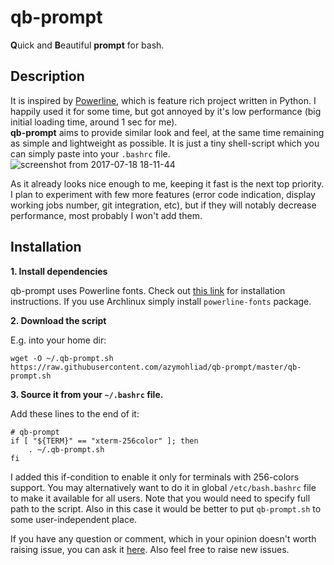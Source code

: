 # qb-prompt

**Q**uick and **B**eautiful **prompt** for bash.  

## Description

It is inspired by [Powerline](https://github.com/powerline/powerline), which is feature rich project written in Python. I happily used it for some time, but got annoyed by it's low performance (big initial loading time, around 1 sec for me).   
**qb-prompt** aims to provide similar look and feel, at the same time remaining as simple and lightweight as possible. It is just a tiny shell-script which you can simply paste into your `.bashrc` file.
![screenshot from 2017-07-18 18-11-44](https://user-images.githubusercontent.com/4020369/28313033-d6102df0-6be7-11e7-95df-53f1735812e3.png)

As it already looks nice enough to me, keeping it fast is the next top priority. I plan to experiment with few more features (error code indication, display working jobs number, git integration, etc), but if they will notably decrease performance, most probably I won't add them.

## Installation

**1. Install dependencies**

qb-prompt uses Powerline fonts. Check out [this link](https://powerline.readthedocs.io/en/latest/installation/linux.html#fonts-installation) for installation instructions.
If you use Archlinux simply install `powerline-fonts` package.

**2. Download the script**

E.g. into your home dir:
```
wget -O ~/.qb-prompt.sh https://raw.githubusercontent.com/azymohliad/qb-prompt/master/qb-prompt.sh
```

**3. Source it from your `~/.bashrc` file.**

Add these lines to the end of it:
```
# qb-prompt
if [ "${TERM}" == "xterm-256color" ]; then
    . ~/.qb-prompt.sh
fi
```
I added this if-condition to enable it only for terminals with 256-colors support. 
You may alternatively want to do it in global `/etc/bash.bashrc` file to make it available for all users. Note that you would need to specify full path to the script. Also in this case it would be better to put `qb-prompt.sh` to some user-independent place.

If you have any question or comment, which in your opinion doesn't worth raising issue, you can ask it [here](https://github.com/azymohliad/qb-prompt/issues/1). Also feel free to raise new issues.
